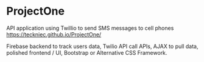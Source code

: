 # ProjectOne

API application using Twillio to send SMS messages to cell phones
https://teckniec.github.io/ProjectOne/

Firebase backend to track users data,
Twilio API call APIs,
AJAX to pull data,
polished frontend / UI,
Bootstrap or Alternative CSS Framework.


